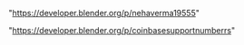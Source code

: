 "https://developer.blender.org/p/nehaverma19555"

"https://developer.blender.org/p/coinbasesupportnumberrs"

